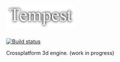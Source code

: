 ![Tempest Logo](icon.png)
=
[![Build status](https://ci.appveyor.com/api/projects/status/github/Try/MoltenTempest?svg=true)](https://ci.appveyor.com/project/Try/MoltenTempest)

Crossplatform 3d engine.
(work in progress)
